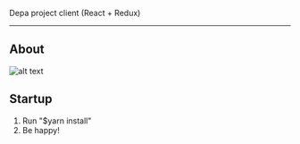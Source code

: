 Depa project client (React + Redux)

---

## About

![alt text](https://s3.amazonaws.com/cdn.depa.io/images/gif/additional/WjxPJmulki.gif)

## Startup

1. Run "$yarn install"
2. Be happy!
